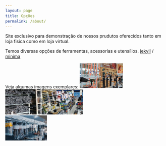```yaml
---
layout: page
title: Opções
permalink: /about/
---
```


Site exclusivo para demonstração de nossos prudutos oferecidos tanto em loja fisica como em loja virtual. 

Temos diversas opções de ferramentas, acessorias e utensílios.
[jekyll][jekyll-organization] /
[minima](https://github.com/jekyll/minima)

Veja algumas imagens exemplares:
<img src="assets/seguranca.png" wigth="80px" height="80px"/>   
<img src="assets/ferramentas.png" wigth="80px" height="80px"/> 
<img src="assets/loja.png" wigth="80px" height="80px"/>        
<img src="assets/chave.png" wigth="80px" height="80px"/>



[jekyll-organization]: https://github.com/jekyll
